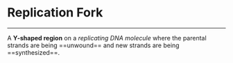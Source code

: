 # Replication Fork
---
A **Y-shaped region** on a *replicating DNA molecule* where the parental strands are being ==unwound== and new strands are being ==synthesized==.